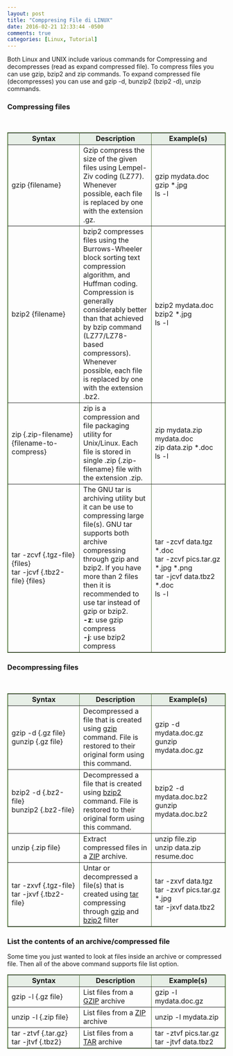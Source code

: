 ```yaml
---
layout: post
title: "Comppresing File di LINUX"
date: 2016-02-21 12:33:44 -0500
comments: true
categories: [Linux, Tutorial]
---
```

<p>Both Linux and UNIX include various commands for Compressing and decompresses (read as expand compressed file). To compress files you can use gzip, bzip2 and zip commands. To expand compressed file (decompresses) you can use and gzip -d,  bunzip2 (bzip2 -d), unzip commands. </p>
<h3>Compressing files</h3>
&nbsp;
<table border="1" cellpadding="0" cellspacing="0" style="border-collapse: collapse" bordercolor="#60834A" width="100%" >
  <tr align=center>
    <td width="33%" bgcolor="#E7EFE7"><b>Syntax</b></td>
    <td width="33%" bgcolor="#E7EFE7"><b>Description</b></td>
    <td width="34%" bgcolor="#E7EFE7"><b>Example(s)</b></td>
  </tr>
 <tr>
    <td width="33%"><a name="gzip"></a>gzip {filename}</td>
    <td width="33%">Gzip compress the  size  of  the  given files using Lempel-Ziv coding (LZ77). Whenever possible, each file  is  replaced  by  one  with  the  extension .gz.</td>
    <td width="34%">gzip mydata.doc<br>gzip *.jpg<br>ls -l</td>
  </tr>
 <tr>
    <td width="33%"><a name="bzip2"></a>bzip2 {filename}</td>
    <td width="33%">bzip2  compresses  files  using  the Burrows-Wheeler block sorting text compression algorithm, and Huffman coding. Compression  is  generally considerably better than that achieved by bzip command (LZ77/LZ78-based compressors). Whenever possible, each file is replaced by one with the extension .bz2.</td>
    <td width="34%">bzip2 mydata.doc<br>bzip2 *.jpg<br>ls -l</td>
  </tr>
 <tr>
    <td width="33%"><a name="zip"></a>zip {.zip-filename} {filename-to-compress}</td>
    <td width="33%">zip is  a compression and file packaging utility for Unix/Linux. Each file is stored in single .zip {.zip-filename} file with the extension .zip.</td>
    <td width="34%">zip mydata.zip mydata.doc<br>zip data.zip *.doc<br>ls -l</td>
  </tr>
 <tr>
    <td width="33%"><a name="tar"></a>tar -zcvf {.tgz-file} {files}<br>tar -jcvf {.tbz2-file} {files}</td>
    <td width="33%">The GNU tar is archiving utility but it can be use to compressing large file(s). GNU tar supports both archive compressing through gzip and bzip2. If you have more than 2 files then it is recommended to use tar instead of gzip or bzip2.<br><b>-z</b>: use gzip compress<br><b>-j</b>: use bzip2 compress </td>
    <td width="34%">tar -zcvf data.tgz *.doc<br>tar -zcvf pics.tar.gz *.jpg *.png<br>tar -jcvf data.tbz2 *.doc<br>ls -l</td>
  </tr>
</table>
<h3>Decompressing files</h3>
&nbsp;
<table border="1" cellpadding="0" cellspacing="0" style="border-collapse: collapse" bordercolor="#60834A" width="100%" >
  <tr align=center>
    <td width="33%" bgcolor="#E7EFE7"><b>Syntax</b></td>
    <td width="33%" bgcolor="#E7EFE7"><b>Description</b></td>
    <td width="34%" bgcolor="#E7EFE7"><b>Example(s)</b></td>
  </tr>
 <tr>
    <td width="33%">gzip -d {.gz file}<br>gunzip {.gz file}</td>
    <td width="33%">Decompressed a file that is created using <a href="#gzip">gzip</a> command. File is restored to their original form using this command.</td>
    <td width="34%">gzip -d mydata.doc.gz<br>gunzip mydata.doc.gz</td>
  </tr>
 <tr>
    <td width="33%">bzip2 -d {.bz2-file}<br>bunzip2 {.bz2-file}</td>
    <td width="33%">Decompressed a file that is created using <a href="#bzip2">bzip2</a> command. File is restored to their original form using this command.</td>
    <td width="34%">bzip2 -d mydata.doc.bz2<br>gunzip mydata.doc.bz2</td>
  </tr>
 <tr>
    <td width="33%">unzip {.zip file}</td>
    <td width="33%">Extract compressed files in a <a href="#zip">ZIP</a> archive.</td>
    <td width="34%">unzip file.zip<br>unzip data.zip resume.doc</td>
  </tr>
 <tr>
    <td width="33%">tar -zxvf {.tgz-file}<br>tar -jxvf {.tbz2-file}</td>
    <td width="33%">Untar or decompressed a file(s) that is created using <a href="#tar">tar</a> compressing through <a href="#gzip">gzip</a> and <a href="
#bzip2">bzip2</a> filter</td>
    <td width="34%">tar -zxvf data.tgz <br>tar -zxvf pics.tar.gz *.jpg<br>tar -jxvf data.tbz2</td>
  </tr>
</table>

<h3>List the contents of an archive/compressed file</h3>
<p>Some time you just wanted to look at files inside an archive or compressed file. Then all of the above command supports file list option.</p>

<table border="1" cellpadding="0" cellspacing="0" style="border-collapse: collapse" bordercolor="#60834A" width="100%" >
  <tr align=center>
    <td width="33%" bgcolor="#E7EFE7"><b>Syntax</b></td>
    <td width="33%" bgcolor="#E7EFE7"><b>Description</b></td>
    <td width="34%" bgcolor="#E7EFE7"><b>Example(s)</b></td>
  </tr>
 <tr>
    <td width="33%">gzip -l {.gz file} </td>
    <td width="33%">List files from a <a href="#gzip">GZIP</a> archive</td>
    <td width="34%">gzip -l mydata.doc.gz</td>
  </tr>
 <tr>
    <td width="33%">unzip -l {.zip file} </td>
    <td width="33%">List files from a <a href="#zip">ZIP</a> archive</td>
    <td width="34%">unzip -l mydata.zip</td>
  </tr>
 <tr>
    <td width="33%">tar -ztvf {.tar.gz}<br>tar -jtvf {.tbz2}</td>
    <td width="33%">List files from a <a href="#tar">TAR</a> archive</td>
    <td width="34%">tar -ztvf pics.tar.gz<br>tar -jtvf data.tbz2</td>
  </tr>
</table>